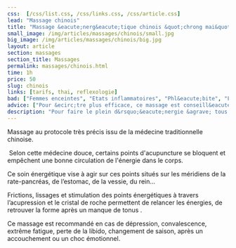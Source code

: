 ```yaml
---
css:  [/css/list.css, /css/links.css, /css/article.css]
lead: "Massage chinois"
title: "Massage &eacute;nerg&eacute;tique chinois &quot;chrong mai&quot;"
small_image: /img/articles/massages/chinois/small.jpg
big_image: /img/articles/massages/chinois/big.jpg
layout: article
section: massages
section_title: Massages
permalink: massages/chinois.html
time: 1h
price: 50
slug: chinois
links: [tarifs, thai, reflexologie]
bad: ["Femmes enceintes", "Etats inflammatoires", "Phl&eacute;bite", "Fi&egrave;vre", "Hypertension non trait&eacute;e"]
advice: ["Pour &ecirc;tre plus efficace, ce massage est conseill&eacute; d'&ecirc;tre re&ccedil;u en cure &agrave; raison d'une fois par semaine pendant un mois."]
description: "Pour faire le plein d&rsquo;&eacute;nergie &agrave; tous moments de l&rsquo;ann&eacute;e. Ce massage vous garantit de retrouver la p&ecirc;che!"
---
```

Massage au protocole très précis issu de la médecine 
traditionnelle chinoise.


 Selon cette médecine douce, certains points 
d'acupuncture se bloquent et empêchent une bonne 
circulation de l'énergie dans le corps. 


Ce soin énergétique vise à agir sur ces points situés 
sur les méridiens de la rate-pancréas, de l’estomac, 
de la vessie, du rein...


Frictions, lissages et stimulation des points 
énergétiques à travers l’acupression et le cristal de 
roche permettent de relancer les énergies, de retrouver 
la forme après un manque de tonus .


Ce massage est recommandé en cas de dépression, 
convalescence, extrême fatigue, perte de la libido, 
changement de saison, après un accouchement ou un 
choc émotionnel.


